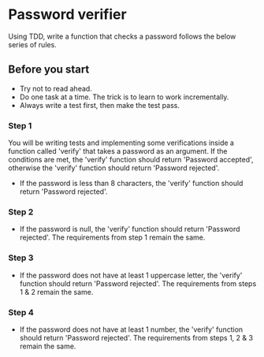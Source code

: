 # Password verifier

Using TDD, write a function that checks a password follows the below series of rules.

## Before you start

- Try not to read ahead.
- Do one task at a time. The trick is to learn to work incrementally.
- Always write a test first, then make the test pass.

### Step 1

You will be writing tests and implementing some verifications inside a function called 'verify' that takes a password as an argument. If the conditions are met, the 'verify' function should return 'Password accepted', otherwise the 'verify' function should return 'Password rejected'.

- If the password is less than 8 characters, the 'verify' function should return 'Password rejected'.

### Step 2

- If the password is null, the 'verify' function should return 'Password rejected'. The requirements from step 1 remain the same.

### Step 3

- If the password does not have at least 1 uppercase letter, the 'verify' function should return 'Password rejected'. The requirements from steps 1 & 2 remain the same.

### Step 4

- If the password does not have at least 1 number, the 'verify' function should return 'Password rejected'. The requirements from steps 1, 2 & 3 remain the same.
